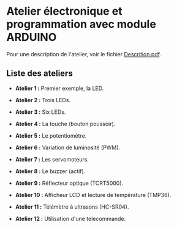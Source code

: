 # Atelier électronique et programmation avec module ARDUINO #

Pour une description de l'atelier, voir le fichier [Descrition.pdf](Description.pdf).

## Liste des ateliers ##

* **Atelier 1 :** Premier exemple, la LED.

* **Atelier 2 :** Trois LEDs.

* **Atelier 3 :** Six LEDs.

* **Atelier 4 :** La touche (bouton poussoir).

* **Atelier 5 :** Le potentiomètre.

* **Atelier 6 :** Variation de luminosité (PWM).

* **Atelier 7 :** Les servomoteurs.

* **Atelier 8 :** Le buzzer (actif).

* **Atelier 9 :** Réflecteur optique (TCRT5000).

* **Atelier 10 :** Afficheur LCD et lecture de température (TMP36).

* **Atelier 11 :** Télémètre à ultrasons (HC-SR04).

* **Atelier 12 :** Utilisation d'une telecommande.
